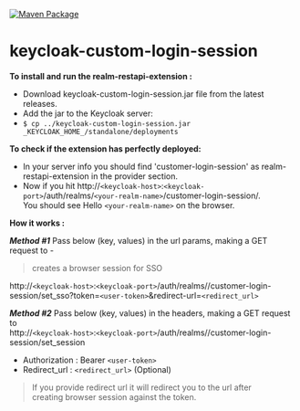 [![Maven Package](https://github.com/khanadnanxyz/keycloak-custom-login-session/actions/workflows/maven-publish.yml/badge.svg)](https://github.com/khanadnanxyz/keycloak-custom-login-session/actions/workflows/maven-publish.yml)


# keycloak-custom-login-session

**To install and run the realm-restapi-extension :**
* Download keycloak-custom-login-session.jar file from the latest releases.
* Add the jar to the Keycloak server:
* `$ cp ../keycloak-custom-login-session.jar _KEYCLOAK_HOME_/standalone/deployments`

**To check if the extension has perfectly deployed:**

* In your server info you should find 'customer-login-session' as realm-restapi-extension in the provider section.
* Now if you hit http://`<keycloak-host>`:`<keycloak-port>`/auth/realms/`<your-realm-name>`/customer-login-session/.  
  You should see Hello `<your-realm-name>` on the browser.

**How it works :**

***Method #1***
Pass below (key, values) in the url params, making a GET request to -

> creates a browser session for SSO

http://`<keycloak-host>`:`<keycloak-port>`/auth/realms/<your-realm-name>/customer-login-session/set_sso?token=`<user-token>`&redirect-url=`<redirect_url>`

***Method #2***
Pass below (key, values) in the headers, making a GET request to  
http://`<keycloak-host>`:`<keycloak-port>`/auth/realms/<your-realm-name>/customer-login-session/set_session
* Authorization : Bearer `<user-token>`
* Redirect_url : `<redirect_url>` (Optional)

> If you provide redirect url it will redirect you to the url after  
> creating browser session against the token.
